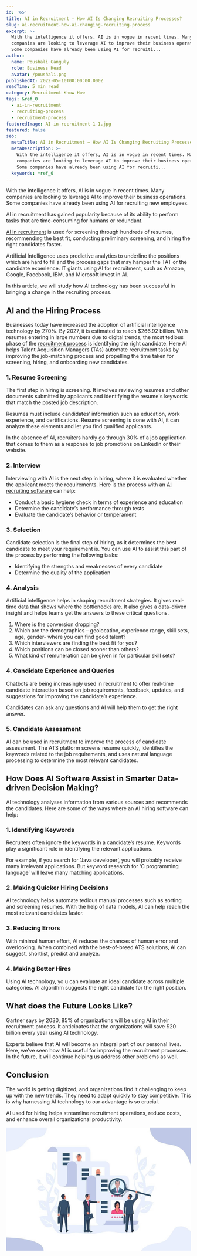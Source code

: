 ```yaml
---
id: '65'
title: AI in Recruitment – How AI Is Changing Recruiting Processes?
slug: ai-recruitment-how-ai-changing-recruiting-process
excerpt: >-
  With the intelligence it offers, AI is in vogue in recent times. Many
  companies are looking to leverage AI to improve their business operations.
  Some companies have already been using AI for recruiti...
author:
  name: Poushali Ganguly
  role: Business Head
  avatar: /poushali.png
publishedAt: 2022-05-10T00:00:00.000Z
readTime: 5 min read
category: Recruitment Know How
tags: &ref_0
  - ai-in-recruitment
  - recruiting-process
  - recruitment-process
featuredImage: AI-in-recruitment-1-1.jpg
featured: false
seo:
  metaTitle: AI in Recruitment – How AI Is Changing Recruiting Processes?
  metaDescription: >-
    With the intelligence it offers, AI is in vogue in recent times. Many
    companies are looking to leverage AI to improve their business operations.
    Some companies have already been using AI for recruiti...
  keywords: *ref_0
---
```


With the intelligence it offers, AI is in vogue in recent times. Many companies are looking to leverage AI to improve their business operations. Some companies have already been using AI for recruiting new employees.

AI in recruitment has gained popularity because of its ability to perform tasks that are time-consuming for humans or redundant. 

<!--more-->

[AI in recruitment](https://www.thetalentpool.ai/blogs/ai-applicant-tracking-system/) is used for screening through hundreds of resumes, recommending the best fit, conducting preliminary screening, and hiring the right candidates faster.

Artificial Intelligence uses predictive analytics to underline the positions which are hard to fill and the process gaps that may hamper the TAT or the candidate experience. IT giants using AI for recruitment, such as Amazon, Google, Facebook, IBM, and Microsoft invest in AI. 

In this article, we will study how AI technology has been successful in bringing a change in the recruiting process.

## **AI and the Hiring Process**

Businesses today have increased the adoption of artificial intelligence technology by 270%. By 2027, it is estimated to reach $266.92 billion. With resumes entering in large numbers due to digital trends, the most tedious phase of the [recruitment process](https://www.thetalentpool.ai/blogs/slow-recruitment-process/) is identifying the right candidate. Here AI helps Talent Acquisition Managers (TAs) automate recruitment tasks by improving the job-matching process and propelling the time taken for screening, hiring, and onboarding new candidates.

### 1\. **Resume Screening**

The first step in hiring is screening. It involves reviewing resumes and other documents submitted by applicants and identifying the resume's keywords that match the posted job description.

Resumes must include candidates’ information such as education, work experience, and certifications. Resume screening is done with AI, it can analyze these elements and let you find qualified applicants.

In the absence of AI, recruiters hardly go through 30% of a job application that comes to them as a response to job promotions on LinkedIn or their website.

### 2\. **Interview**

Interviewing with AI is the next step in hiring, where it is evaluated whether the applicant meets the requirements. Here is the process with an [AI recruiting software](https://www.thetalentpool.ai/) can help:

- Conduct a basic hygiene check in terms of experience and education
- Determine the candidate’s performance through tests
- Evaluate the candidate’s behavior or temperament

### 3\. **Selection**

Candidate selection is the final step of hiring, as it determines the best candidate to meet your requirement is. You can use AI to assist this part of the process by performing the following tasks:

- Identifying the strengths and weaknesses of every candidate
- Determine the quality of the application

### 4\. **Analysis**

Artificial intelligence helps in shaping recruitment strategies. It gives real-time data that shows where the bottlenecks are. It also gives a data-driven insight and helps teams get the answers to these critical questions.

1. Where is the conversion dropping?
2. Which are the demographics – geolocation, experience range, skill sets, age, gender- where you can find good talent? 
3. Which interviewers are finding the best fit for you?
4. Which positions can be closed sooner than others? 
5. What kind of remuneration can be given in for particular skill sets?

### 4\. **Candidate Experience and Queries**

Chatbots are being increasingly used in recruitment to offer real-time candidate interaction based on job requirements, feedback, updates, and suggestions for improving the candidate’s experience. 

Candidates can ask any questions and AI will help them to get the right answer. 

### 5\. **Candidate Assessment**

AI can be used in recruitment to improve the process of candidate assessment. The ATS platform screens resume quickly, identifies the keywords related to the job requirements, and uses natural language processing to determine the most relevant candidates.

## How Does AI Software Assist in Smarter Data-driven Decision Making?

AI technology analyses information from various sources and recommends the candidates. Here are some of the ways where an AI hiring software can help:

### 1\. **Identifying Keywords**

Recruiters often ignore the keywords in a candidate’s resume. Keywords play a significant role in identifying the relevant applications.

For example, if you search for ‘Java developer’, you will probably receive many irrelevant applications. But keyword research for ‘C programming language’ will leave many matching applications.

### 2\. **Making Quicker Hiring Decisions**

AI technology helps automate tedious manual processes such as sorting and screening resumes. With the help of data models, AI can help reach the most relevant candidates faster. 

### 3\. **Reducing Errors**

With minimal human effort, AI reduces the chances of human error and overlooking. When combined with the best-of-breed ATS solutions, AI can suggest, shortlist, predict and analyze.

### 4\. **Making Better Hires**

Using AI technology, yo u can evaluate an ideal candidate across multiple categories. AI algorithm suggests the right candidate for the right position.

## What does the Future Looks Like?

Gartner says by 2030, 85% of organizations will be using AI in their recruitment process. It anticipates that the organizations will save $20 billion every year using AI technology.

Experts believe that AI will become an integral part of our personal lives. Here, we’ve seen how AI is useful for improving the recruitment processes. In the future, it will continue helping us address other problems as well.

## Conclusion

The world is getting digitized, and organizations find it challenging to keep up with the new trends. They need to adapt quickly to stay competitive. This is why harnessing AI technology to our advantage is so crucial.

AI used for hiring helps streamline recruitment operations, reduce costs, and enhance overall organizational productivity. 

![](images/AI-in-recruitment-1-1.jpg)
